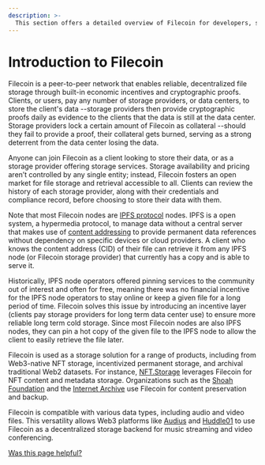 ```yaml
---
description: >-
  This section offers a detailed overview of Filecoin for developers, serving as a go-to reference for their needs.
---
```


<meta name="description" content="Introduction to Filecoin." />

# Introduction to Filecoin

Filecoin is a peer-to-peer network that enables reliable, decentralized file storage through built-in economic incentives and cryptographic proofs. Clients, or users, pay any number of storage providers, or data centers, to store the client's data --storage providers then provide cryptographic proofs daily as evidence to the clients that the data is still at the data center.  Storage providers lock a certain amount of Filecoin as collateral --should they fail to provide a proof, their collateral gets burned, serving as a strong deterrent from the data center losing the data. 

Anyone can join Filecoin as a client looking to store their data, or as a storage provider offering storage services. Storage availability and pricing aren’t controlled by any single entity; instead, Filecoin fosters an open market for file storage and retrieval accessible to all.  Clients can review the history of each storage provider, along with their credentials and compliance record, before choosing to store their data with them.

Note that most Filecoin nodes are [IPFS protocol](https://docs.ipfs.tech/) nodes.  IPFS is a open system, a hypermedia protocol, to manage data without a central server that makes use of [content addressing](https://docs.ipfs.tech/concepts/content-addressing/) to provide permanent data references without dependency on specific devices or cloud providers.  A client who knows the content address (CID) of their file can retrieve it from any IPFS node (or Filecoin storage provider) that currently has a copy and is able to serve it.  

Historically, IPFS node operators offered pinning services to the community out of interest and often for free, meaning there was no financial incentive for the IPFS node operators to stay online or keep a given file for a long period of time.  Filecoin solves this issue by introducing an incentive layer (clients pay storage providers for long term data center use) to ensure more reliable long term cold storage.  Since most Filecoin nodes are also IPFS nodes, they can pin a hot copy of the given file to the IPFS node to allow the client to easily retrieve the file later.

Filecoin is used as a storage solution for a range of products, including from Web3-native NFT storage, incentivized permanent storage, and archival traditional Web2 datasets. For instance, [NFT.Storage](https://nft.storage/) leverages Filecoin for NFT content and metadata storage.  Organizations such as the [Shoah Foundation](https://sfi.usc.edu/) and the [Internet Archive](https://archive.org/) use Filecoin for content preservation and backup.

Filecoin is compatible with various data types, including audio and video files. This versatility allows Web3 platforms like [Audius](https://audius.co/) and [Huddle01](https://huddle01.com/) to use Filecoin as a decentralized storage backend for music streaming and video conferencing.

[Was this page helpful?](https://airtable.com/apppq4inOe4gmSSlk/pagoZHC2i1iqgphgl/form?prefill_Page+URL=https://docs.filecoin.io/basics/what-is-filecoin)
